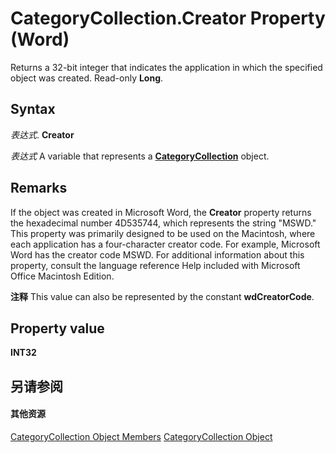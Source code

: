 
# CategoryCollection.Creator Property (Word)

Returns a 32-bit integer that indicates the application in which the specified object was created. Read-only  **Long**.


## Syntax

 _表达式_. **Creator**

 _表达式_ A variable that represents a **[CategoryCollection](98192c6b-0613-a08d-52ae-574c076dc29b.md)** object.


## Remarks

If the object was created in Microsoft Word, the  **Creator** property returns the hexadecimal number 4D535744, which represents the string "MSWD." This property was primarily designed to be used on the Macintosh, where each application has a four-character creator code. For example, Microsoft Word has the creator code MSWD. For additional information about this property, consult the language reference Help included with Microsoft Office Macintosh Edition.


 **注释**  This value can also be represented by the constant  **wdCreatorCode**.


## Property value

 **INT32**


## 另请参阅


#### 其他资源


[CategoryCollection Object Members](http://msdn.microsoft.com/library/9d862782-652d-c30c-fd5b-4834781e0c1a%28Office.15%29.aspx)
[CategoryCollection Object](98192c6b-0613-a08d-52ae-574c076dc29b.md)